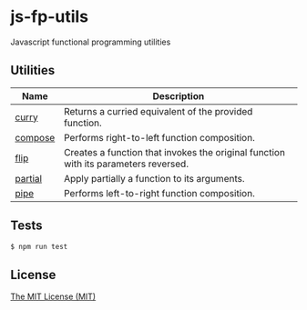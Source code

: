# js-fp-utils

Javascript functional programming utilities

## Utilities

| Name | Description |
|------|-------------|
| [curry](https://github.com/georapbox/js-fp-utils/tree/master/curry) | Returns a curried equivalent of the provided function. |
| [compose](https://github.com/georapbox/js-fp-utils/tree/master/compose) | Performs right-to-left function composition. |
| [flip](https://github.com/georapbox/js-fp-utils/tree/master/flip) | Creates a function that invokes the original function with its parameters reversed. |
| [partial](https://github.com/georapbox/js-fp-utils/tree/master/partial) | Apply partially a function to its arguments. |
| [pipe](https://github.com/georapbox/js-fp-utils/tree/master/pipe) | Performs left-to-right function composition. |

## Tests

```sh
$ npm run test
```

## License

[The MIT License (MIT)](https://georapbox.mit-license.org/@2019)
